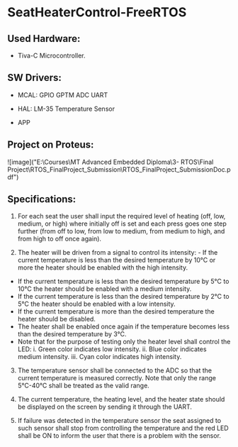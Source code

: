 # SeatHeaterControl-FreeRTOS

## Used Hardware:
- Tiva-C Microcontroller.

## SW Drivers:
- MCAL:
GPIO
GPTM
ADC
UART

- HAL:
LM-35 Temperature Sensor

- APP

## Project on Proteus: 
![image]("E:\Courses\MT Advanced Embedded Diploma\3- RTOS\Final Project\RTOS_FinalProject_Submission\RTOS_FinalProject_SubmissionDoc.pdf")


## Specifications:
1. For each seat the user shall input the required level of heating (off, low, medium, or high) where
initially off is set and each press goes one step further (from off to low, from low to medium, from
medium to high, and from high to off once again).

2. The heater will be driven from a signal to control its intensity: - If the current temperature is less than the desired temperature by 10°C or more the heater
should be enabled with the high intensity.
 - If the current temperature is less than the desired temperature by 5°C to 10°C the heater
should be enabled with a medium intensity.
 - If the current temperature is less than the desired temperature by 2°C to 5°C the heater should
be enabled with a low intensity.
  - If the current temperature is more than the desired temperature the heater should be
disabled.
  - The heater shall be enabled once again if the temperature becomes less than the desired
temperature by 3°C.
  - Note that for the purpose of testing only the heater level shall control the LED:
    i. Green color indicates low intensity.
    ii. Blue color indicates medium intensity.
    iii. Cyan color indicates high intensity.

3. The temperature sensor shall be connected to the ADC so that the current temperature is measured
correctly. Note that only the range 5°C-40°C shall be treated as the valid range.

4. The current temperature, the heating level, and the heater state should be displayed on the screen by
sending it through the UART.

5. If failure was detected in the temperature sensor the seat assigned to such sensor shall stop from
controlling the temperature and the red LED shall be ON to inform the user that there is a problem
with the sensor.
